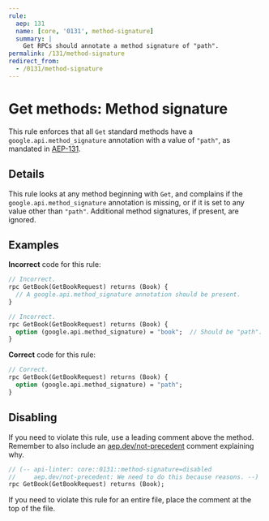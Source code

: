 ```yaml
---
rule:
  aep: 131
  name: [core, '0131', method-signature]
  summary: |
    Get RPCs should annotate a method signature of "path".
permalink: /131/method-signature
redirect_from:
  - /0131/method-signature
---
```


# Get methods: Method signature

This rule enforces that all `Get` standard methods have a
`google.api.method_signature` annotation with a value of `"path"`, as mandated
in [AEP-131][].

## Details

This rule looks at any method beginning with `Get`, and complains if the
`google.api.method_signature` annotation is missing, or if it is set to any
value other than `"path"`. Additional method signatures, if present, are
ignored.

## Examples

**Incorrect** code for this rule:

```proto
// Incorrect.
rpc GetBook(GetBookRequest) returns (Book) {
  // A google.api.method_signature annotation should be present.
}
```

```proto
// Incorrect.
rpc GetBook(GetBookRequest) returns (Book) {
  option (google.api.method_signature) = "book";  // Should be "path".
}
```

**Correct** code for this rule:

```proto
// Correct.
rpc GetBook(GetBookRequest) returns (Book) {
  option (google.api.method_signature) = "path";
}
```

## Disabling

If you need to violate this rule, use a leading comment above the method.
Remember to also include an [aep.dev/not-precedent][] comment explaining why.

```proto
// (-- api-linter: core::0131::method-signature=disabled
//     aep.dev/not-precedent: We need to do this because reasons. --)
rpc GetBook(GetBookRequest) returns (Book);
```

If you need to violate this rule for an entire file, place the comment at the
top of the file.

[aep-131]: https://aep.dev/131
[aep.dev/not-precedent]: https://aep.dev/not-precedent
